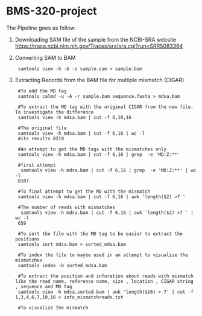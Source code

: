 # BMS-320-project
The Pipeline goes as follow:

1. Downloading SAM file of the sample from the NCBI-SRA website
https://trace.ncbi.nlm.nih.gov/Traces/sra/sra.cgi?run=SRR5083364
		
2. Converting SAM to BAM
	
        samtools view -h -b -o sample.sam > sample.bam 

3. Extracting Records from the BAM file for multiple mismatch (CIGAR)
        
		
		#To add the MD tag
		samtools calmd -u -A -r sample.bam sequence.fasta > mdsa.bam 
		
		#To extract the MD tag with the original CIGAR from the new file. To investigate the difference
		samtools view -h mdsa.bam | cut -f 6,10,16
		
		#The original file
		samtools view -h mdsa.bam | cut -f 6,16 | wc -l
		#its results 8219
		
		#An attempt to get the MD tags with the mismatches only
		samtools view -h mdsa.bam | cut -f 6,16 | grep  -e 'MD:Z:**'
		
		#first attempt
		 samtools view -h mdsa.bam | cut -f 6,16 | grep  -e 'MD:Z:**' | wc -l 
		8107
		
		#To final attempt to get the MD with the mismatch
		samtools view -h mdsa.bam | cut -f 6,16 | awk 'length($2) >7 ' 
		
		#The number of reads with mismatches 
		 samtools view -h mdsa.bam | cut -f 6,16 | awk 'length($2) >7 ' | wc -l
		659
		
		#To sort the file with the MD tag to be easier to extract the positions
		samtools sort mdsa.bam > sorted_mdsa.bam
		
		#To index the file to maybe used in an attempt to visualize the mismatches
		samtools index -b sorted_mdsa.bam
		
		#To extract the position and inforation about reads with mismatch like the read name, reference name, size , location , CIGAR string , sequence and MD tag 
		samtools view -h mdsa.sorted.bam | awk 'length($16) > 7' | cut -f 1,3,4,6,7,10,16 > info_mismatchreads.txt
		
		#To visualize the mismatch







		
		


	

